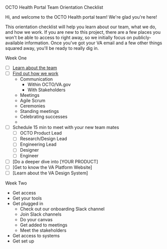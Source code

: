 OCTO Health Portal Team 
Orientation Checklist

Hi, and welcome to the OCTO Health portal team!  We're glad you're here!

This orientation checklist will help you learn about our team, what we do, and how we work.  If you are new to this project, there are a few places you won't be able to access to right away, so we initially focus on publicly-available information.  Once you've got your VA email and a few other things squared away, you'll be ready to really dig in.

Week One
- [ ] [Learn about the team](https://github.com/department-of-veterans-affairs/va.gov-team/blob/master/teams/health-products/health-portal/health-portal-team.md)
- [ ] [Find out how we work](https://github.com/department-of-veterans-affairs/va.gov-team/blob/master/teams/health-products/health-portal/how-we-work.md)
    - Communication
        - Within OCTO/VA.gov
        - With Stakeholders
    - Meetings
    - Agile Scrum
    - Ceremonies
    - Standing meetings
    - Celebrating successes
    - 
- [ ] Schedule 15 min to meet with your new team mates
    - [ ] OCTO Product Lead
    - [ ] Research/Design Lead
    - [ ] Engineering Lead
    - [ ] Designer
    - [ ] Engineer
- [ ] [Do a deeper dive into [YOUR PRODUCT]
- [ ] [Get to know the VA Platform Website]
- [ ] [Learn about the VA Design System]

Week Two
- Get access
- Get your tools
- Get plugged in
    - Check out our onboarding Slack channel
    - Join Slack channels
    - Do your canvas
    - Get added to meetings
    - Meet the stakeholders
- Get access to systems
- Get set up
